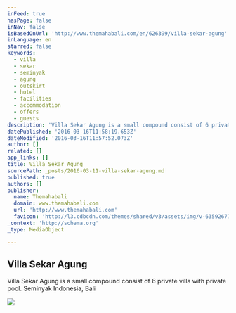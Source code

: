 ```yaml
---
inFeed: true
hasPage: false
inNav: false
isBasedOnUrl: 'http://www.themahabali.com/en/626399/villa-sekar-agung'
inLanguage: en
starred: false
keywords:
  - villa
  - sekar
  - seminyak
  - agung
  - outskirt
  - hotel
  - facilities
  - accommodation
  - offers
  - guests
description: '​Villa Sekar Agung is a small compound consist of 6 private villa with private pool. Seminyak Indonesia, Bali'
datePublished: '2016-03-16T11:58:19.653Z'
dateModified: '2016-03-16T11:57:52.073Z'
author: []
related: []
app_links: []
title: Villa Sekar Agung
sourcePath: _posts/2016-03-11-villa-sekar-agung.md
published: true
authors: []
publisher:
  name: Themahabali
  domain: www.themahabali.com
  url: 'http://www.themahabali.com'
  favicon: 'http://l3.cdbcdn.com/themes/shared/v3/assets/img/v-635926770992479107/nonicon.ico?f=18'
_context: 'http://schema.org'
_type: MediaObject

---
```

<article style=""><h1>Villa Sekar Agung</h1><p>​Villa Sekar Agung is a small compound consist of 6 private villa with private pool. Seminyak Indonesia, Bali</p><img src="https://s3-us-west-2.amazonaws.com/the-grid-img/p/467268546b2f063d9eed08cdaf0be92d2987565c.jpg" /></article>